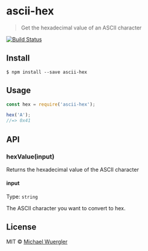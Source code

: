 # ascii-hex

> Get the hexadecimal value of an ASCII character

[![Build Status](https://travis-ci.org/radiovisual/ascii-hex.svg?branch=master)](https://travis-ci.org/radiovisual/ascii-hex)


## Install

```
$ npm install --save ascii-hex
```


## Usage

```js
const hex = require('ascii-hex');

hex('A');
//=> 0x41
```


## API

### hexValue(input)

Returns the hexadecimal value of the ASCII character

#### input

Type: `string`

The ASCII character you want to convert to hex.


## License

MIT © [Michael Wuergler](http://numetriclabs.com)

